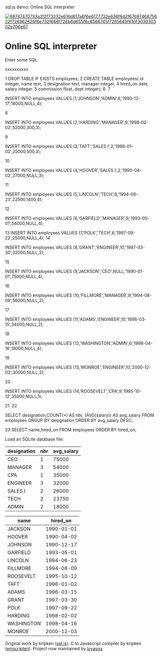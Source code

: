 sql.js demo: Online SQL interpreter

 [![68747470733a2f2f73332e616d617a6f6e6177732e636f6d2f6769746875622f726962626f6e732f666f726b6d655f6c6566745f7265645f6161303030302e706e67](../_resources/f9c82f590c4e69f53f8936be18fd4c06.png)](https://github.com/kripken/sql.js)

# Online SQL interpreter

   Enter some SQL

xxxxxxxxxx

1
DROP  TABLE  IF  EXISTS employees;
2
CREATE  TABLE employees( id integer, name text,
3
designation text, manager integer,
4
hired_on date, salary integer,
5
commission float, dept integer);
6
​
7

 INSERT  INTO employees VALUES  (1,'JOHNSON','ADMIN',6,'1990-12-17',18000,NULL,4);

8

 INSERT  INTO employees VALUES  (2,'HARDING','MANAGER',9,'1998-02-02',52000,300,3);

9

 INSERT  INTO employees VALUES  (3,'TAFT','SALES I',2,'1996-01-02',25000,500,3);

10

 INSERT  INTO employees VALUES  (4,'HOOVER','SALES I',2,'1990-04-02',27000,NULL,3);

11

 INSERT  INTO employees VALUES  (5,'LINCOLN','TECH',6,'1994-06-23',22500,1400,4);

12

 INSERT  INTO employees VALUES  (6,'GARFIELD','MANAGER',9,'1993-05-01',54000,NULL,4);

13
 INSERT  INTO employees VALUES  (7,'POLK','TECH',6,'1997-09-22',25000,NULL,4);
14

 INSERT  INTO employees VALUES  (8,'GRANT','ENGINEER',10,'1997-03-30',32000,NULL,2);

15

 INSERT  INTO employees VALUES  (9,'JACKSON','CEO',NULL,'1990-01-01',75000,NULL,4);

16

 INSERT  INTO employees VALUES  (10,'FILLMORE','MANAGER',9,'1994-08-09',56000,NULL,2);

17

 INSERT  INTO employees VALUES  (11,'ADAMS','ENGINEER',10,'1996-03-15',34000,NULL,2);

18

 INSERT  INTO employees VALUES  (12,'WASHINGTON','ADMIN',6,'1998-04-16',18000,NULL,4);

19

 INSERT  INTO employees VALUES  (13,'MONROE','ENGINEER',10,'2000-12-03',30000,NULL,2);

20

 INSERT  INTO employees VALUES  (14,'ROOSEVELT','CPA',9,'1995-10-12',35000,NULL,1);

21
​
22

SELECT designation,COUNT(*)  AS nbr,  (AVG(salary))  AS avg_salary FROM employees GROUP  BY designation ORDER  BY avg_salary DESC;

23
SELECT name,hired_on FROM employees ORDER  BY hired_on;

 Load an SQLite database file:

| designation | nbr | avg_salary |
| --- | --- | --- |
| CEO | 1   | 75000 |
| MANAGER | 3   | 54000 |
| CPA | 1   | 35000 |
| ENGINEER | 3   | 32000 |
| SALES I | 2   | 26000 |
| TECH | 2   | 23750 |
| ADMIN | 2   | 18000 |

| name | hired_on |
| --- | --- |
| JACKSON | 1990-01-01 |
| HOOVER | 1990-04-02 |
| JOHNSON | 1990-12-17 |
| GARFIELD | 1993-05-01 |
| LINCOLN | 1994-06-23 |
| FILLMORE | 1994-08-09 |
| ROOSEVELT | 1995-10-12 |
| TAFT | 1996-01-02 |
| ADAMS | 1996-03-15 |
| GRANT | 1997-03-30 |
| POLK | 1997-09-22 |
| HARDING | 1998-02-02 |
| WASHINGTON | 1998-04-16 |
| MONROE | 2000-12-03 |

Original work by kripken ([sql.js](https://github.com/kripken/sql.js)). C to Javascript compiler by kripken ([emscripten](https://github.com/kripken/emscripten)). Project now maintained by [lovasoa](https://github.com/lovasoa)